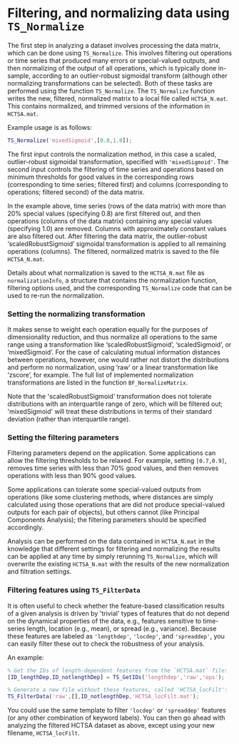 # Filtering, and normalizing data using `TS_Normalize`
<!--{#sec:normalization}-->

The first step in analyzing a dataset involves processing the data matrix, which can be done using `TS_Normalize`.
This involves filtering out operations or time series that produced many errors or special-valued outputs, and then normalizing of the output of all operations, which is typically done in-sample, according to an outlier-robust sigmoidal transform (although other normalizing transformations can be selected).
Both of these tasks are performed using the function `TS_Normalize`.
The `TS_Normalize` function writes the new, filtered, normalized matrix to a local file called `HCTSA_N.mat`.
This contains normalized, and trimmed versions of the information in `HCTSA.mat`.

Example usage is as follows:

```matlab
TS_Normalize('mixedSigmoid',[0.8,1.0]);
```

The first input controls the normalization method, in this case a scaled, outlier-robust sigmoidal transformation, specified with `'mixedSigmoid'`.
The second input controls the filtering of time series and operations based on minimum thresholds for good values in the corresponding rows (corresponding to time series; filtered first) and columns (corresponding to operations; filtered second) of the data matrix.

In the example above, time series (rows of the data matrix) with more than 20% special values (specifying 0.8) are first filtered out, and then operations (columns of the data matrix) containing any special values (specifying 1.0) are removed.
Columns with approximately constant values are also filtered out.
After filtering the data matrix, the outlier-robust ‘scaledRobustSigmoid’ sigmoidal transformation is applied to all remaining operations (columns).
The filtered, normalized matrix is saved to the file `HCTSA_N.mat`.

Details about what normalization is saved to the `HCTSA_N.mat` file as `normalizationInfo`, a structure that contains the normalization function, filtering options used, and the corresponding `TS_Normalize` code that can be used to re-run the normalization.

<!--The first input controls the normalization method, in this case a , and the second input controls the filtering, in this case each time series needs to produce at least 80% good-valued outputs (setting 0.8), or they are removed, and then operations with less than 100% good-valued outputs are removed (setting 1.0).-->

### Setting the normalizing transformation

It makes sense to weight each operation equally for the purposes of dimensionality reduction, and thus normalize all operations to the same range using a transformation like ‘scaledRobustSigmoid’, ‘scaledSigmoid’, or ‘mixedSigmoid’.
For the case of calculating mutual information distances between operations, however, one would rather not distort the distributions and perform no normalization, using ‘raw’ or a
linear transformation like ‘zscore’, for example.
The full list of implemented normalization transformations are listed in the function `BF_NormalizeMatrix`.

Note that the 'scaledRobustSigmoid' transformation does not tolerate distributions with an interquartile range of zero, which will be filtered out; 'mixedSigmoid' will treat these distributions in terms of their standard deviation (rather than interquartile range).

### Setting the filtering parameters

Filtering parameters depend on the application.
Some applications can allow the filtering thresholds to be relaxed.
For example, setting `[0.7,0.9]`, removes time series with less than 70% good values, and then removes operations with less than 90% good values.
<!--When neither value is 1.0, this can leave **NaN** values in the resulting data matrix, which can affect some calculations that cannot deal with missing values (such as PCA).-->
Some applications can tolerate some special-valued outputs from operations (like some clustering methods, where distances are simply calculated using those operations that are did not produce special-valued outputs for each pair of objects), but others cannot (like Principal Components Analysis); the filtering parameters should be specified accordingly.

<!--An example usage is as follows:-->
<!--Another example:-->

<!--        TS_Normalize('raw',[0.8,1]);-->

<!--This filters time series (rows of the data matrix) with more than 20% special-values, then filters out operations (columns of the data matrix) containing any special values, leaving a data matrix containing no special (or missing) values.-->
<!--No normalizing transformation is applied to the remaining operations.-->


Analysis can be performed on the data contained in `HCTSA_N.mat` in the knowledge that different settings for filtering and normalizing the results can be applied at any time by simply rerunning `TS_Normalize`, which will overwrite the existing `HCTSA_N.mat` with the results of the new normalization and filtration settings.

### Filtering features using `TS_FilterData`

It is often useful to check whether the feature-based classification results of a given analysis is driven by 'trivial' types of features that do not depend on the dynamical properties of the data, e.g., features sensitive to time-series length, location (e.g., mean), or spread (e.g., variance).
Because these features are labeled as `'lengthdep'`, `'locdep'`, and `'spreaddep'`, you can easily filter these out to check the robustness of your analysis.

An example:
```matlab
% Get the IDs of length-dependent features from the `HCTSA.mat` file:
[ID_lengthDep,ID_notlengthDep] = TS_GetIDs('lengthdep','raw','ops');

% Generate a new file without these features, called 'HCTSA_locFilt':
TS_FilterData('raw',[],ID_notlengthDep,'HCTSA_locFilt.mat');
```

You could use the same template to filter `'locdep'` or `'spreaddep'` features (or any other combination of keyword labels).
You can then go ahead with analyzing the filtered HCTSA dataset as above, except using your new filename, `HCTSA_locFilt`.
